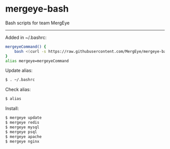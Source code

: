 # mergeye-bash
Bash scripts for team MergEye

***

Added in ~/.bashrc:

```bash
mergeyeCommand() {
    bash <(curl -s https://raw.githubusercontent.com/MergEye/mergeye-bash/master/$1.sh)
}
alias mergeye=mergeyeCommand
```

Update alias:

```bash
$ . ~/.bashrc
```

Check alias:

```bash
$ alias
```

Install:

```bash
$ mergeye update
$ mergeye redis
$ mergeye mysql
$ mergeye psql
$ mergeye apache
$ mergeye nginx
```
